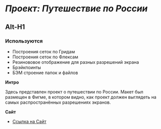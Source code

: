 # *Проект: Путешествие по России*

Alt-H1
------

### Используются
* Построения сеток по Гридам
* Построения сеток по Флексам
* Резинововое отображение для разных разрешений экрана
* Брэйкпоинты
* БЭМ строение папок и файлов

**Интро**

Здесь представлен проект о путешествии по России.
Макет был размещен в Фигме, в котором видно, как проект должен выглядеть на самых распространённых разрешениях экранов.


**Сайт**

* [Ссылка на Сайт](https://Alexey787-design.github.io/russian-travel)


